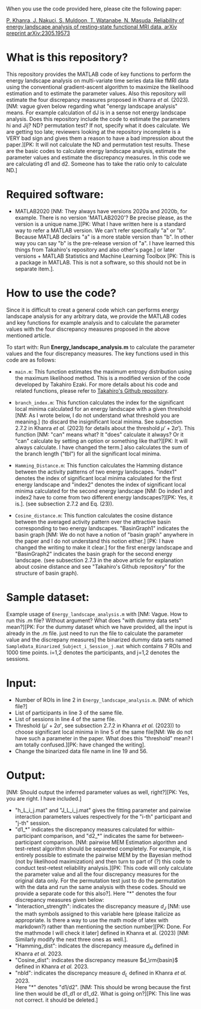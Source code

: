 When you use the code provided here, please cite the following paper:

[P. Khanra, J. Nakuci, S. Muldoon, T. Watanabe, N. Masuda, Reliability of energy landscape analysis of resting-state functional MRI data, arXiv preprint arXiv:2305.19573](https://arxiv.org/abs/2305.19573)

# What is this repository?

This repository provides the MATLAB code of key functions to perform the energy landscape analysis on multi-variate time series data like fMRI data using the conventional gradient-ascent algorithm to maximize the likelihood estimation and to estimate the parameter values. Also this repository will estimate the four discrepancy measures proposed in Khanra *et al.* (2023). [NM: vague given below regarding what "energy landscape analysis" means. For example calculation of dJ is in a sense not energy landscape analysis. Does this repository include the code to estimate the parameters hi and Jij? ND? permutation test? If not, specify what it does calculate. We are getting too late; reviewers looking at the repository incomplete is a VERY bad sign and gives them a reason to have a bad impression about the paper.][PK: It will not calculate the ND and permutation test results. These are the basic codes to calculate energy landscape analysis, estimate the parameter values and estimate the discrepancy measures. In this code we are calculating d1 and d2. Someone has to take the ratio only to calculate ND.]

# Required software:

- MATLAB2020 [NM: They always have versions 2020a and 2020b, for example. There is no version 'MATLAB2020'? Be precise please, as the version is a unique name.][PK: What I have written here is a standard way to refer a MATLAB version. We can't refer specifically "a" or "b". Because MATLAB declairs "a" is a more stable version than "b". In other way you can say "b" is the pre-release version of "a". I have learned this things from Takahiro's repository and also other's page.] or later versions $+$ MATLAB Statistics and Machine Learning Toolbox [PK: This is a package in MATLAB. This is not a software, so this should not be in separate item.].

# How to use the code?

Since it is difficult to creat a general code which can performs energy landscape analysis for any arbitrary data, we provide the MATLAB codes and key functions for example analysis and to calculate the parameter values with the four discrepancy measures proposed in the above mentioned article.

To start with: Run **Energy_landscape_analysis.m** to calculate the parameter values and the four discrepancy measures. The key functions used in this code are as follows:

- `main.m`: This function estimates the maximum entropy distribution using the maximum likelihood method. This is a modified version of the code developed by Takahiro Ezaki. For more details about his code and related functions, please refer to [Takahiro's Github repository](https://github.com/tkEzaki/energy-landscape-analysis).

- `branch_index.m`: This function calculates the index for the significant local minima calculated for an energy landscape with a given threshold [NM: As I wrote below, I do not understand what threshold you are meaning.] (to discard the insignificant local minima. See subsection $2.7.2$ in Khanra *et al.* (2023) for details about the threshold $\mu'+2\sigma'$). This function [NM: "can" means what? It "does" calculate it always? Or it "can" calculate by setting an option or something like that?][PK: It will always calculate. I have changed the term.] also calculates the sum of the branch length ("tbl") for all the significant local minima.

- `Hamming_Distance.m`: This function calculates the Hamming distance between the activity patterns of two energy landscapes. "index1" denotes the index of significant local minima calculated for the first energy landscape and "index2" denotes the index of significant local minima calculated for the second energy landscape [NM: Do index1 and index2 have to come from two different energy landscapes?][PK: Yes, it is.]. (see subsection $2.7.2$ and Eq. $(23)$).

- `Cosine_distance.m`: This function calculates the cosine distance between the averaged activity pattern over the attractive basin corresponding to two energy landscapes. "BasinGraph1" indicates the basin graph [NM: We do not have a notion of "basin graph" anywhere in the paper and I do not understand this notion either.] [PK: I have changed the writing to make it clear.] for the first energy landscape and "BasinGraph2" indicates the basin graph for the second energy landscape. (see subsection $2.7.3$ in the above article for explanation about cosine distance and see "Takahiro's Github repository" for the structure of basin graph).

# Sample dataset:

Example usage of `Energy_landscape_analysis.m` with [NM: Vague. How to run this .m file? Without argument? What does "with dummy data sets" mean?][PK: For the dummy dataset which we have provided, all the input is already in the .m file. just need to run the file to calculate the parameter value and the discrepany measures] the binarized dummy data sets named `SampleData_Binarized_Subject_i_Session_j.mat` which contains 7 ROIs and 1000 time points. 
i=1,2 denotes the participants, and j=1,2 denotes the sessions.

# Input:
- Number of ROIs in line 2 in `Energy_landscape_analysis.m`. [NM: of which file?]
- List of participants in line 3 of the same file.
- List of sessions in line 4 of the same file.
- Threshold ($\mu' + 2\sigma'$, see subsection $2.7.2$ in Khanra *et al.* (2023)) to choose significant local minima in line 5 of the same file[NM: We do not have such a parameter in the paper. What does this "threshold" mean? I am totally confused.][PK:  have changed the writing].
- Change the binarized data file name in line 19 and 56.

# Output:
[NM: Should output the inferred parameter values as well, right?][PK: Yes, you are right. I have included.]
- "h_L_i_j.mat" and "J_L_i_j.mat" gives the fitting parameter and pairwise interaction parameters values respectively for the "i-th" participant and "j-th" session.
- "d1_\*" indicates the discrepancy measures calculated for within-participant comparison, and "d2_\*" indicates the same for between-participant comparison. [NM: pairwise MEM Estimation algorithm and test-retest algorithm should be separeted completely. For example, it is entirely possible to estimate the pairwise MEM by the Bayesian method (not by likelihood maximization) and then turn to part of (?) this code to conduct test-retest reliability analysis.][PK: This code will only calculate the parameter value and all the four discrepancy measures for the original data only. For the permutation test just to do the permutation with the data and run the same analysis with these codes. Should we provide a separate code for this also?]. Here "\*" denotes the four discrepancy measures given below:
- "Interaction_strength": indicates the discrepancy measure $d_J$ [NM: use the math symbols assigned to this variable here (please italicize as appropriate. Is there a way to use the math mode of latex with markdown?) rather than mentioning the section number][PK: Done. For the mathmode I will check it later] defined in Khanra et al. (2023) [NM: Similarly modify the next three ones as well.].
- "Hamming_dist":  indicates the discrepancy measure $d_H$ defined in Khanra *et al.* 2023.
- "Cosine_dist": indicates the discrepancy measure $d_\rm{basin}$ defined in Khanra *et al.* 2023.
- "nbld": indicates the discrepancy measure $d_L$ defined in Khanra *et al.* 2023.    
Here "\*" denotes "d1/d2". [NM: This should be wrong because the first line then would be d1_d1 or d1_d2. What is going on?][PK: This line was not correct. it should be deleted.]
